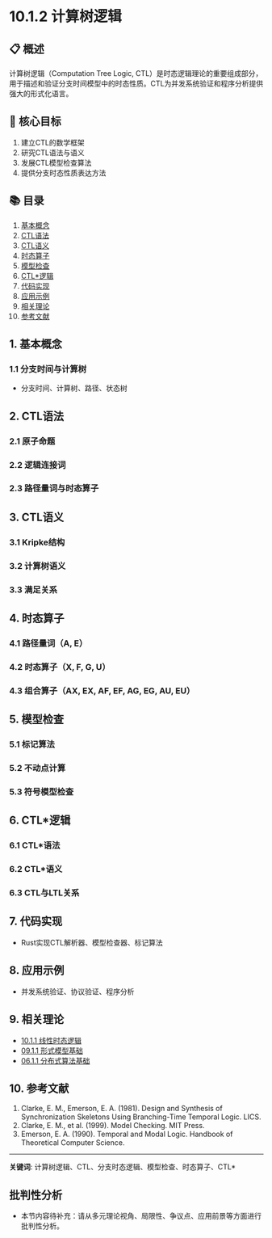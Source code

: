 # 10.1.2 计算树逻辑

## 📋 概述

计算树逻辑（Computation Tree Logic, CTL）是时态逻辑理论的重要组成部分，用于描述和验证分支时间模型中的时态性质。CTL为并发系统验证和程序分析提供强大的形式化语言。

## 🎯 核心目标

1. 建立CTL的数学框架
2. 研究CTL语法与语义
3. 发展CTL模型检查算法
4. 提供分支时态性质表达方法

## 📚 目录

1. [基本概念](#1-基本概念)
2. [CTL语法](#2-ctl语法)
3. [CTL语义](#3-ctl语义)
4. [时态算子](#4-时态算子)
5. [模型检查](#5-模型检查)
6. [CTL*逻辑](#6-ctl逻辑)
7. [代码实现](#7-代码实现)
8. [应用示例](#8-应用示例)
9. [相关理论](#9-相关理论)
10. [参考文献](#10-参考文献)

## 1. 基本概念

### 1.1 分支时间与计算树

- 分支时间、计算树、路径、状态树

## 2. CTL语法

### 2.1 原子命题

### 2.2 逻辑连接词

### 2.3 路径量词与时态算子

## 3. CTL语义

### 3.1 Kripke结构

### 3.2 计算树语义

### 3.3 满足关系

## 4. 时态算子

### 4.1 路径量词（A, E）

### 4.2 时态算子（X, F, G, U）

### 4.3 组合算子（AX, EX, AF, EF, AG, EG, AU, EU）

## 5. 模型检查

### 5.1 标记算法

### 5.2 不动点计算

### 5.3 符号模型检查

## 6. CTL*逻辑

### 6.1 CTL*语法

### 6.2 CTL*语义

### 6.3 CTL与LTL关系

## 7. 代码实现

- Rust实现CTL解析器、模型检查器、标记算法

## 8. 应用示例

- 并发系统验证、协议验证、程序分析

## 9. 相关理论

- [10.1.1 线性时态逻辑](10.1.1_线性时态逻辑.md)
- [09.1.1 形式模型基础](../09_Formal_Model_Theory/09.1.1_形式模型基础.md)
- [06.1.1 分布式算法基础](../06_Distributed_Systems_Theory/06.1.1_分布式算法基础.md)

## 10. 参考文献

1. Clarke, E. M., Emerson, E. A. (1981). Design and Synthesis of Synchronization Skeletons Using Branching-Time Temporal Logic. LICS.
2. Clarke, E. M., et al. (1999). Model Checking. MIT Press.
3. Emerson, E. A. (1990). Temporal and Modal Logic. Handbook of Theoretical Computer Science.

---
**关键词**: 计算树逻辑、CTL、分支时态逻辑、模型检查、时态算子、CTL*


## 批判性分析

- 本节内容待补充：请从多元理论视角、局限性、争议点、应用前景等方面进行批判性分析。
